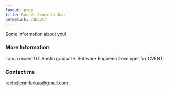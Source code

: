 ```yaml
---
layout: page
title: Rachel Jennifer Kao
permalink: /about/
---
```


Some information about you!

### More Information

I am a recent UT Austin graduate. Software Engineer/Developer for CVENT. 

### Contact me

[racheljenniferkao@gmail.com](mailto:racheljenniferkao@gmail.com)
